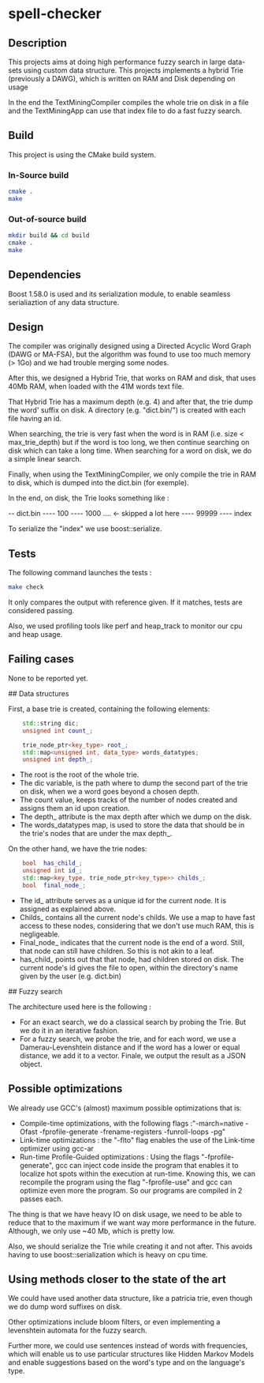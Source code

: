 # spell-checker
## Description

This projects aims at doing high performance fuzzy search in large data-sets using custom data structure.
This projects implements a hybrid Trie (previously a DAWG), which is written on RAM and Disk depending on usage

In the end the TextMiningCompiler compiles the whole trie on disk in a file and the TextMiningApp can use that index file to do a fast fuzzy search.

## Build

This project is using the CMake build system.

### In-Source build

```sh
cmake .
make
```

### Out-of-source build

```sh
mkdir build && cd build
cmake .
make
```

## Dependencies

Boost 1.58.0 is used and its serialization module, to enable seamless serialiaztion of any data structure.

## Design

The compiler was originally designed using a Directed Acyclic Word Graph (DAWG or MA-FSA), but the algorithm was found to use too much memory (> 1Go) and we had trouble merging some nodes.

After this, we designed a Hybrid Trie, that works on RAM and disk, that uses 40Mb RAM, when loaded with the 41M words text file.

That Hybrid Trie has a maximum depth (e.g. 4) and after that, the trie dump the word' suffix on disk. A directory (e.g. "dict.bin/") is created with each file having an id.

When searching, the trie is very fast when the word is in RAM (i.e. size < max_trie_depth) but if the word is too long, we then continue searching on disk which can take a long time. When searching for a word on disk, we do a simple linear search.

Finally, when using the TextMiningCompiler, we only compile the trie in RAM to disk, which is dumped into the dict.bin (for exemple).

In the end, on disk, the Trie looks something like :

-- dict.bin
---- 100
---- 1000
     .... <- skipped a lot here
---- 99999
---- index

To serialize the "index" we use boost::serialize.

## Tests

The following command launches the tests :

```sh
make check
```

It only compares the output with reference given. If it matches, tests are considered passing.

Also, we used profiling tools like perf and heap_track to monitor our cpu and heap usage.

## Failing cases

None to be reported yet.

## Data structures

First, a base trie is created, containing the following elements:

```cpp
    std::string dic;
    unsigned int count_;

    trie_node_ptr<key_type> root_;
    std::map<unsigned int, data_type> words_datatypes;
    unsigned int depth_;
```

- The root is the root of the whole trie.
- The dic variable, is the path where to dump the second part of the trie on disk, when we a word goes beyond a chosen depth.
- The count value, keeps tracks of the number of nodes created and assigns them an id upon creation.
- The depth_ attribute is the max depth after which we dump on the disk.
- The words_datatypes map, is used to store the data that should be in the trie's nodes that are under the max depth_.

On the other hand, we have the trie nodes:

```cpp
    bool  has_child_;
    unsigned int id_;
    std::map<key_type, trie_node_ptr<key_type>> childs_;
    bool  final_node_;
```

- The id_ attribute serves as a unique id for the current node. It is assigned as explained above.
- Childs_ contains all the current node's childs. We use a map to have fast access to these nodes, considering that we don't use much RAM, this is negligeable.
- Final_node_ indicates that the current node is the end of a word. Still, that node can still have children. So this is not akin to a leaf.
- has_child_ points out that that node, had children stored on disk. The current node's id gives the file to open, within the directory's name given by the user (e.g. dict.bin)

## Fuzzy search

The architecture used here is the following :

- For an exact search, we do a classical search by probing the Trie. But we do it in an iterative fashion.
- For a fuzzy search, we probe the trie, and for each word, we use a Damerau-Levenshtein distance and if the word has a lower or equal distance, we add it to a vector. Finale, we output the result as a JSON object.

## Possible optimizations

We already use GCC's (almost) maximum possible optimizations that is:

- Compile-time optimizations, with the following flags :"-march=native -Ofast -fprofile-generate -frename-registers -funroll-loops -pg"
- Link-time optimizations : the "-flto" flag enables the use of the Link-time optimizer using gcc-ar
- Run-time Profile-Guided optimizations : Using the flags "-fprofile-generate", gcc can inject code inside the program that enables it to localize hot spots within the execution at run-time. Knowing this, we can recompile the program using the flag "-fprofile-use" and gcc can optimize even more the program. So our programs are compiled in 2 passes each.

The thing is that we have heavy IO on disk usage, we need to be able to reduce that to the maximum if we want way more performance in the future. Although, we only use ~40 Mb, which is pretty low.

Also, we should serialize the Trie while creating it and not after. This avoids having to use boost::serialization which is heavy on cpu time.

## Using methods closer to the state of the art

We could have used another data structure, like a patricia trie, even though we do dump word suffixes on disk.

Other optimizations include bloom filters, or even implementing a levenshtein automata for the fuzzy search.

Further more, we could use sentences instead of words with frequencies, which will enable us to use particular structures like Hidden Markov Models and enable suggestions based on the word's type and on the language's type.
